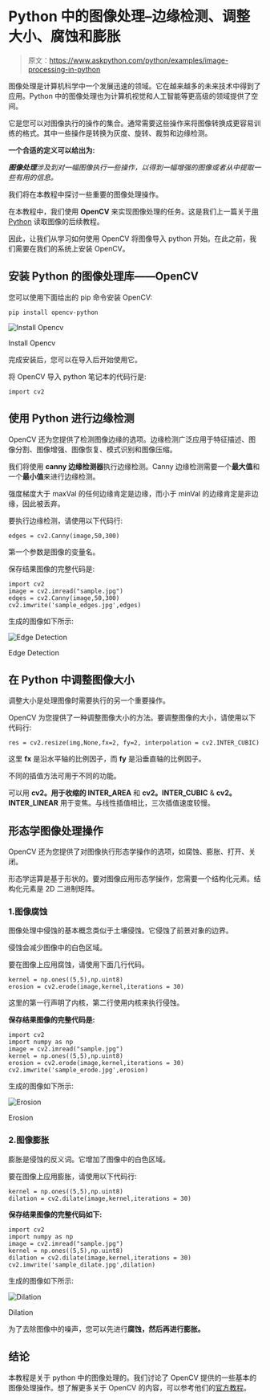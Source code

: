# Python 中的图像处理–边缘检测、调整大小、腐蚀和膨胀

> 原文：<https://www.askpython.com/python/examples/image-processing-in-python>

图像处理是计算机科学中一个发展迅速的领域。它在越来越多的未来技术中得到了应用。Python 中的图像处理也为计算机视觉和人工智能等更高级的领域提供了空间。

它是您可以对图像执行的操作的集合。通常需要这些操作来将图像转换成更容易训练的格式。其中一些操作是转换为灰度、旋转、裁剪和边缘检测。

**一个合适的定义可以给出为:**

***图像处理**涉及到对一幅图像执行一些操作，以得到一幅增强的图像或者从中提取一些有用的信息。*

我们将在本教程中探讨一些重要的图像处理操作。

在本教程中，我们使用 **OpenCV** 来实现图像处理的任务。这是我们上一篇关于[用 Python](https://www.askpython.com/python-modules/read-images-in-python-opencv) 读取图像的后续教程。

因此，让我们从学习如何使用 OpenCV 将图像导入 python 开始。在此之前，我们需要在我们的系统上安装 OpenCV。

## 安装 Python 的图像处理库——OpenCV

您可以使用下面给出的 pip 命令安装 OpenCV:

```
pip install opencv-python

```

![Install Opencv](img/18e58cb8d5811e3e29b05afe5bb0b608.png)

Install Opencv

完成安装后，您可以在导入后开始使用它。

将 OpenCV 导入 python 笔记本的代码行是:

```
import cv2

```

## 使用 Python 进行边缘检测

OpenCV 还为您提供了检测图像边缘的选项。边缘检测广泛应用于特征描述、图像分割、图像增强、图像恢复、模式识别和图像压缩。

我们将使用 **canny 边缘检测器**执行边缘检测。Canny 边缘检测需要一个**最大值**和一个**最小值**来进行边缘检测。

强度梯度大于 maxVal 的任何边缘肯定是边缘，而小于 minVal 的边缘肯定是非边缘，因此被丢弃。

要执行边缘检测，请使用以下代码行:

```
edges = cv2.Canny(image,50,300)

```

第一个参数是图像的变量名。

保存结果图像的完整代码是:

```
import cv2
image = cv2.imread("sample.jpg")
edges = cv2.Canny(image,50,300)
cv2.imwrite('sample_edges.jpg',edges)

```

生成的图像如下所示:

![Edge Detection](img/3b1b4fbf2f1a87111bc68e84ec553846.png)

Edge Detection

## 在 Python 中调整图像大小

调整大小是处理图像时需要执行的另一个重要操作。

OpenCV 为您提供了一种调整图像大小的方法。要调整图像的大小，请使用以下代码行:

```
res = cv2.resize(img,None,fx=2, fy=2, interpolation = cv2.INTER_CUBIC)

```

这里 **fx** 是沿水平轴的比例因子，而 **fy** 是沿垂直轴的比例因子。

不同的插值方法可用于不同的功能。

可以用 **cv2。用于收缩的 INTER_AREA** 和 **cv2。INTER_CUBIC** & **cv2。INTER_LINEAR** 用于变焦。与线性插值相比，三次插值速度较慢。

## 形态学图像处理操作

OpenCV 还为您提供了对图像执行形态学操作的选项，如腐蚀、膨胀、打开、关闭。

形态学运算是基于形状的。要对图像应用形态学操作，您需要一个结构化元素。结构化元素是 2D 二进制矩阵。

### 1.图像腐蚀

图像处理中侵蚀的基本概念类似于土壤侵蚀。它侵蚀了前景对象的边界。

侵蚀会减少图像中的白色区域。

要在图像上应用腐蚀，请使用下面几行代码。

```
kernel = np.ones((5,5),np.uint8)
erosion = cv2.erode(image,kernel,iterations = 30)

```

这里的第一行声明了内核，第二行使用内核来执行侵蚀。

**保存结果图像的完整代码是:**

```
import cv2
import numpy as np
image = cv2.imread("sample.jpg")
kernel = np.ones((5,5),np.uint8)
erosion = cv2.erode(image,kernel,iterations = 30)
cv2.imwrite('sample_erode.jpg',erosion)

```

生成的图像如下所示:

![Erosion](img/898898229c76ea5c78e5a15d7f92d148.png)

Erosion

### 2.图像膨胀

膨胀是侵蚀的反义词。它增加了图像中的白色区域。

要在图像上应用膨胀，请使用以下代码行:

```
kernel = np.ones((5,5),np.uint8)
dilation = cv2.dilate(image,kernel,iterations = 30)

```

**保存结果图像的完整代码如下:**

```
import cv2
import numpy as np
image = cv2.imread("sample.jpg")
kernel = np.ones((5,5),np.uint8)
dilation = cv2.dilate(image,kernel,iterations = 30)
cv2.imwrite('sample_dilate.jpg',dilation)

```

生成的图像如下所示:

![Dilation](img/5d4f3200363f270f829eb3233ca3032b.png)

Dilation

为了去除图像中的噪声，您可以先进行**腐蚀，然后再进行膨胀。**

## 结论

本教程是关于 python 中的图像处理的。我们讨论了 OpenCV 提供的一些基本的图像处理操作。想了解更多关于 OpenCV 的内容，可以参考他们的[官方教程](https://opencv-python-tutroals.readthedocs.io/en/latest/index.html)。